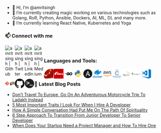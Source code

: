 - 👋 Hi, I’m @amritsingh
- 👀 I’m currently creating magic working on various technologies such as Golang, RoR, Python, Ansible, Dockers, AI, ML, DL and many more.
- 🌱 I’m currently learning React Native, Kubernetes and Yoga
<!---
- 💞️ I’m looking to collaborate on ...
--->
### 📫 Connect with me
[<img align="left" alt="amritsingh | Github" width="32px" src="https://cdn.jsdelivr.net/npm/simple-icons@v5/icons/github.svg" />][github]
[<img align="left" alt="amritsingh | Twitter" width="32px" src="https://cdn.jsdelivr.net/npm/simple-icons@v5/icons/twitter.svg" />][twitter]
[<img align="left" alt="amritsingh | LinkedIn" width="32px" src="https://cdn.jsdelivr.net/npm/simple-icons@v5/icons/linkedin.svg" />][linkedin]
[<img align="left" alt="amritsingh | Medium" width="32px" src="https://cdn.jsdelivr.net/npm/simple-icons@v5/icons/medium.svg" />][medium]

<!--- At [github](https://github.com/amritsingh/)
     - I write on [medium](https://singhamrit.medium.com/)
     - Connect on [LinkedIn](https://www.linkedin.com/in/amrits/)--->

<!---
amritsingh/amritsingh is a ✨ special ✨ repository because its `README.md` (this file) appears on your GitHub profile.
You can click the Preview link to take a look at your changes.
--->

<br />


### Languages and Tools:

<img align="left" alt="Ruby" width="32px" src="https://raw.githubusercontent.com/github/explore/80688e429a7d4ef2fca1e82350fe8e3517d3494d/topics/ruby/ruby.png" />
<img align="left" alt="Ruby on Rails" width="32px" src="https://raw.githubusercontent.com/github/explore/80688e429a7d4ef2fca1e82350fe8e3517d3494d/topics/rails/rails.png" />
<img align="left" alt="Golang" width="32px" src="https://raw.githubusercontent.com/github/explore/80688e429a7d4ef2fca1e82350fe8e3517d3494d/topics/go/go.png" />
<img align="left" alt="Python" width="32px" src="https://raw.githubusercontent.com/github/explore/80688e429a7d4ef2fca1e82350fe8e3517d3494d/topics/python/python.png" />
<img align="left" alt="Ansible" width="32px" src="https://raw.githubusercontent.com/github/explore/80688e429a7d4ef2fca1e82350fe8e3517d3494d/topics/ansible/ansible.png" />
<img align="left" alt="Docker" width="32px" src="https://raw.githubusercontent.com/github/explore/80688e429a7d4ef2fca1e82350fe8e3517d3494d/topics/docker/docker.png" />
<img align="left" alt="AWS" width="32px" src="https://raw.githubusercontent.com/github/explore/fbceb94436312b6dacde68d122a5b9c7d11f9524/topics/aws/aws.png" />
<img align="left" alt="C" width="32px" src="https://raw.githubusercontent.com/github/explore/80688e429a7d4ef2fca1e82350fe8e3517d3494d/topics/c/c.png"/>
<img align="left" alt="MySQL" width="32px" src="https://raw.githubusercontent.com/github/explore/80688e429a7d4ef2fca1e82350fe8e3517d3494d/topics/mysql/mysql.png" />
<img align="left" alt="MongoDB" width="32px" src="https://raw.githubusercontent.com/github/explore/80688e429a7d4ef2fca1e82350fe8e3517d3494d/topics/mongodb/mongodb.png" />
<img align="left" alt="Visual Studio Code" width="32px" src="https://raw.githubusercontent.com/github/explore/80688e429a7d4ef2fca1e82350fe8e3517d3494d/topics/visual-studio-code/visual-studio-code.png" />
<img align="left" alt="Git" width="32px" src="https://raw.githubusercontent.com/github/explore/80688e429a7d4ef2fca1e82350fe8e3517d3494d/topics/git/git.png" />
<img align="left" alt="GitHub" width="32px" src="https://raw.githubusercontent.com/github/explore/78df643247d429f6cc873026c0622819ad797942/topics/github/github.png" />
<img align="left" alt="Terminal" width="32px" src="https://raw.githubusercontent.com/github/explore/80688e429a7d4ef2fca1e82350fe8e3517d3494d/topics/terminal/terminal.png" />


<br />

### 📕 Latest Blog Posts

<!-- BLOG-POST-LIST:START -->
- [Don’t Travel To Europe, Go On An Adventurous Motorcycle Trip To Ladakh Instead](https://byrslf.co/dont-travel-to-europe-go-on-an-adventurous-motorcycle-trip-to-ladakh-instead-9dbe277b595e?source=rss-30594823f191------2)
- [5 Most Important Traits I Look For When I Hire A Developer](https://levelup.gitconnected.com/5-most-important-traits-i-look-for-when-i-hire-a-developer-7aa557bc4410?source=rss-30594823f191------2)
- [How A Simple Conversation Had Put Me On The Path Of Spirituality](https://byrslf.co/how-a-simple-conversation-had-put-me-on-the-path-of-spirituality-4e6931111f73?source=rss-30594823f191------2)
- [6 Step Approach To Transition From Junior Developer To Senior Developer](https://levelup.gitconnected.com/6-step-approach-to-transition-from-junior-developer-to-senior-developer-59550129179f?source=rss-30594823f191------2)
- [When Does Your Startup Need a Project Manager and How To Hire One](https://levelup.gitconnected.com/when-does-your-startup-need-a-project-manager-and-how-to-hire-one-44a72c8b77f7?source=rss-30594823f191------2)
<!-- BLOG-POST-LIST:END -->

<br />

[github]: https://github.com/amritsingh/
[twitter]: https://twitter.com/_amrit_
[medium]: https://singhamrit.medium.com/
[linkedin]: https://linkedin.com/in/amrits



